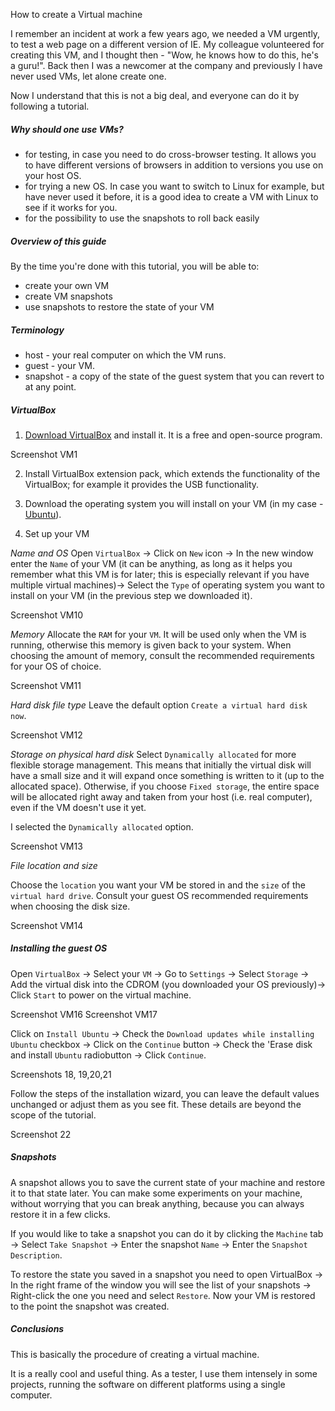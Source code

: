 How to create a Virtual machine

I remember an incident at work a few years ago, we needed a VM urgently, to test a web page on a different version of IE.
My colleague volunteered for creating this VM, and I thought then - "Wow, he knows how to do this, he's a guru!". 
Back then I was a newcomer at the company and previously I have never used VMs, let alone create one.

Now I understand that this is not a big deal, and everyone can do it by following a tutorial.


##### Why should one use VMs?

- for testing, in case you need to do cross-browser testing. It allows you to have different versions of browsers in addition to versions you use on your host OS.
- for trying a new OS. In case you want to switch to Linux for example, but have never used it before, it is a good idea to create a VM with Linux to see if it works for you.
- for the possibility to use the snapshots to roll back easily

##### Overview of this guide
By the time you're done with this tutorial, you will be able to: 
- create your own VM
- create VM snapshots
- use snapshots to restore the state of your VM

##### Terminology

- host - your real computer on which the VM runs.
- guest - your VM.
- snapshot - a copy of the state of the guest system that you can revert to at any point.


 


##### VirtualBox
1. [Download VirtualBox](https://www.virtualbox.org/wiki/Downloads) and install it. It is a free and open-source program.

Screenshot VM1


2. Install VirtualBox extension pack, which extends the functionality of the VirtualBox; for example it provides the USB functionality.

3. Download the operating system you will install on your VM (in my case - [Ubuntu](https://www.ubuntu.com/download)).


4. Set up your VM

*Name and OS*
Open `VirtualBox` -> Click on `New` icon -> In the new window enter the `Name` of your VM (it can be anything, as long as it helps you remember what this VM is for later; this is especially relevant if you have multiple virtual machines)-> Select the `Type` of operating system you want to install on your VM (in the previous step we downloaded it).

Screenshot VM10

*Memory*
Allocate the `RAM` for your `VM`. It will be used only when the VM is running, otherwise this memory is given back to your system. When choosing the amount of memory, consult the recommended requirements for your OS of choice.

Screenshot VM11

*Hard disk file type*
Leave the default option `Create a virtual hard disk now`.

Screenshot VM12

*Storage on physical hard disk*
Select `Dynamically allocated` for more flexible storage management. This means that initially the virtual disk will have a small size and it will expand once something is written to it (up to the allocated space). Otherwise, if you choose `Fixed storage`, the entire space will be allocated right away and taken from your host (i.e. real computer), even if the VM doesn't use it yet.  

I selected the `Dynamically allocated` option.

Screenshot VM13


*File location and size*

Choose the `location` you want your VM be stored in and the `size` of the `virtual hard drive`. Consult your guest OS recommended requirements when choosing the disk size.

Screenshot VM14


##### Installing the guest OS

Open `VirtualBox` -> Select your `VM` -> Go to `Settings` -> Select `Storage` -> Add the virtual disk into the CDROM (you downloaded your OS previously)->  Click `Start` to power on the virtual machine.

Screenshot VM16
Screenshot VM17

Click on `Install Ubuntu` -> Check the `Download updates while installing Ubuntu` checkbox -> Click on the `Continue` button ->  Check the 'Erase disk and install `Ubuntu` radiobutton -> Click `Continue`.

Screenshots 18, 19,20,21

Follow the steps of the installation wizard, you can leave the default values unchanged or adjust them as you see fit. These details are beyond the scope of the tutorial.

Screenshot 22



##### Snapshots 

A snapshot allows you to save the current state of your machine and restore it to that state later. You can make some experiments on your machine, without worrying that you can break anything, because you can always restore it in a few clicks. 

If you would like to take a snapshot you can do it by clicking the `Machine` tab -> Select `Take Snapshot` -> Enter the snapshot `Name` -> Enter the `Snapshot Description`.


To restore the state you saved in a snapshot you need to open VirtualBox -> In the right frame of the window you will see the list of your snapshots -> Right-click the one you need and select `Restore`. Now your VM is restored to the point the snapshot was created.



##### Conclusions
This is basically the procedure of creating a virtual machine.

It is a really cool and useful thing. As a tester, I use them intensely in some projects, running the software on different platforms using a single computer.















































 

